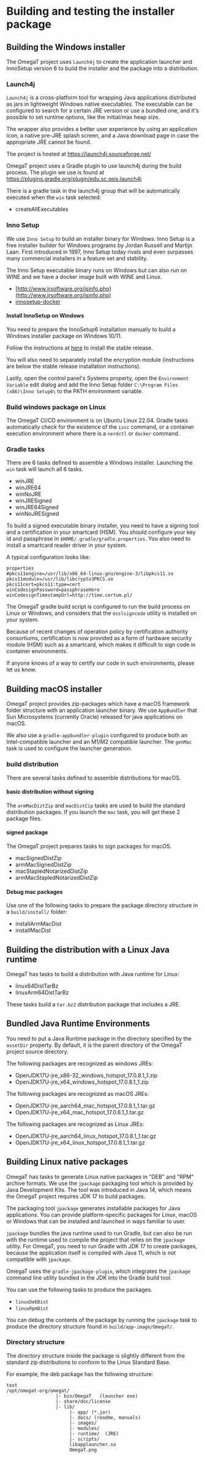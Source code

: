 # Building and testing the installer package

## Building the Windows installer

The OmegaT project uses `Launch4j` to create the application launcher and
InnoSetup version 6 to build the installer and the package into a distribution.

### Launch4j

`Launch4j` is a cross-platform tool for wrapping Java applications distributed as
jars in lightweight Windows native executables. The executable can be configured
to search for a certain JRE version or use a bundled one, and it's possible to
set runtime options, like the initial/max heap size.

The wrapper also provides a better user experience by using an application icon,
a native pre-JRE splash screen, and a Java download page in case the appropriate
JRE cannot be found.

The project is hosted at
https://launch4j.sourceforge.net/

OmegaT project uses a Gradle plugin to use launch4j during the build process.
The plugin we use is found at
https://plugins.gradle.org/plugin/edu.sc.seis.launch4j

There is a gradle task in the launch4j group that will be automatically executed when the `win` task selected:

- createAllExecutables

### Inno Setup

We use `Inno Setup` to build an installer binary for Windows.
Inno Setup is a free installer builder for Windows programs by Jordan Russell
and Martijn Laan. First introduced in 1997, Inno Setup today rivals
and even surpasses many commercial installers in a feature set and stability.

The Inno Setup executable binary runs on Windows but can also run on WINE and we have a docker image built with WINE and Linux.

- [http://www.jrsoftware.org/isinfo.php](http://www.jrsoftware.org/isinfo.php)
- [innosetup-docker](https://github.com/amake/innosetup-docker)

#### Install InnoSetup on Windows

You need to prepare the InnoSetup6 installation manually to build a Windows installer package on Windows 10/11.

Follow the instructions at [here](https://jrsoftware.org/isdl.php#stable) to install the stable release.

You will also need to separately install the encryption module (instructions are below the stable release installation instructions).

Lastly, open the control panel's Systems property, open the `Environment Variable` edit dialog and add the Inno Setup folder `C:\Program Files (x86)\Inno Setup6\`  to the PATH environment variable.

### Build windows package on Linux

The OmegaT CI/CD environment is on Ubuntu Linux 22.04.
Gradle tasks automatically check for the existence of the `iscc` command, or a container execution environment where there is a `nerdctl` or `docker` command.

### Gradle tasks

There are 6 tasks defined to assemble a Windows installer.
Launching the `win` task will launch all 6 tasks.

- winJRE
- winJRE64
- winNoJRE
- winJRESigned
- winJRE64Signed
- winNoJRESigned

To build a signed executable binary installer, you need to have a signing tool and a certification
in your smartcard (HSM). You should configure your key id and passphrase in `$HOME/.gradle/gradle.properties`.
You also need to install a smartcard reader driver in your system.

A typical configuration looks like:

```
properties
#pkcs11engine=/usr/lib/x86_64-linux-gnu/engine-3/libpkcs11.so
pkcs11module=/usr/lib/libcrypto3PKCS.so
pkcs11cert=pkcs11:type=cert
winCodesignPassword=passphraseHere
winCodesignTimestampUrl=http://time.certum.pl/
```

The OmegaT gradle build script is configured to run the build process on Linux or Windows, and considers that the `osslsigncode` utility is installed on your system.

Because of recent changes of operation policy by certification authority consortiums, 
certification is now provided as a form of hardware security module (HSM) such as a smartcard,
which makes it difficult to sign code in container environments.

If anyone knows of a way to certify our code in such environments, please let us know.


## Building macOS installer

OmegaT project provides zip-packages which have a macOS framework folder structure with an
application launcher binary. We use `AppBundler` that Sun Microsystems (currently Oracle)
released for java applications on macOS. 

We also use a `gradle-appbundler-plugin` configured to produce both an Intel-compatible launcher and
an M1/M2 compatible launcher. The `genMac` task is used to configure the launcher generation.

### build distribution

There are several tasks defined to assemble distributions for macOS.

#### basic distribution without signing

The `armMacDiztZip` and `macDistCip` tasks are used to build the standard distribution packages.
If you launch the `mac` task, you will get these 2 package files. 

#### signed package

The OmegaT project prepares tasks to sign packages for macOS.

- macSignedDistZip
- armMacSignedDistZip
- macStapledNotarizedDistZip
- armMacStapledNotarizedDistZip

#### Debug mac packages

Use one of the following tasks to prepare the package directory
structure in a `build/install/` folder:

- installArmMacDist
- installMacDist

## Building the distribution with a Linux Java runtime

OmegaT has tasks to build a distribution with Java runtime for Linux:

- linux64DistTarBz
- linuxArm64DistTarBz

These tasks build a `tar.bz2` distribution package that includes a JRE.

## Bundled Java Runtime Environments

You need to put a Java Runtime package in the directory specified by the `assetDir` property. By default, it is the parent directory of the OmegaT project source directory.

The following packages are recognized as windows JREs:

- OpenJDK17U-jre_x86-32_windows_hotspot_17.0.8.1_1.zip
- OpenJDK17U-jre_x64_windows_hotspot_17.0.8.1_1.zip

The following packages are recognized as macOS JREs:

- OpenJDK17U-jre_aarch64_mac_hotspot_17.0.8.1_1.tar.gz
- OpenJDK17U-jre_x64_mac_hotspot_17.0.8.1_1.tar.gz

The following packages are recognized as Linux JREs:

- OpenJDK17U-jre_aarch64_linux_hotspot_17.0.8.1_1.tar.gz
- OpenJDK17U-jre_x64_linux_hotspot_17.0.8.1_1.tar.gz


## Building Linux native packages

OmegaT has tasks to generate Linux native packages in "DEB" and "RPM" archive formats.
We use the `jpackage` packaging tool which is provided by Java Development Kits.
The tool was introduced in Java 14, which means the OmegaT project requires JDK 17
to build packages.

The packaging tool `jpackage` generates installable packages for Java applications.
You can provide platform-specific packages for Linux, macOS or Windows that can be
installed and launched in ways familiar to user.

`jpackage` bundles the java runtime used to run Gradle, but can also be run with the runtime
used to compile the project that relies on the `jpackage` utility. For OmegaT, you need to
run Gradle with JDK 17 to create packages, because the application itself is compiled with
Java 11, which is not compatible with `jpackage`.

OmegaT uses the `gradle-jpackage-plugin`, which integrates the `jpackage` command line utility
bundled in the JDK into the Gradle build tool.

You can use the following tasks to produce the packages.

- `linuxDebDist`
- `linuxRpmDist`

You can debug the contents of the package by running the `jpackage` task to produce the
directory structure found in `build/app-image/OmegaT/`.

### Directory structure

The directory structure inside the package is slightly different from the standard
zip distributions to conform to the Linux Standard Base.

For example, the deb package has the following structure:

```
text
/opt/omegat-org/omegat/
                  |- bin/OmegaT   (launcher exe)
                  |- share/doc/license
                  |- lib/
                       |- app/ (*.jar)
                       |- docs/ (readme, manuals)
                       |- images/
                       |- modules/
                       |- runtime/  (JRE)
                       |- scripts/
                       libapplauncher.so
                       OmegaT.png  
```
